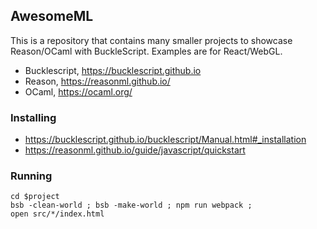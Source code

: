 ## AwesomeML

This is a repository that contains many smaller projects to showcase Reason/OCaml with BuckleScript. Examples are for React/WebGL.

- Bucklescript, https://bucklescript.github.io
- Reason, https://reasonml.github.io/
- OCaml, https://ocaml.org/

### Installing

- https://bucklescript.github.io/bucklescript/Manual.html#_installation
- https://reasonml.github.io/guide/javascript/quickstart

### Running

```
cd $project
bsb -clean-world ; bsb -make-world ; npm run webpack ;
open src/*/index.html
```
